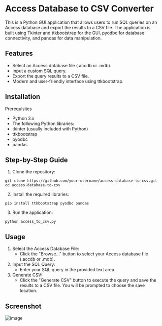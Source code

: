 # Access Database to CSV Converter

This is a Python GUI application that allows users to run SQL queries on an Access database and export the results to a CSV file. The application is built using Tkinter and ttkbootstrap for the GUI, pyodbc for database connectivity, and pandas for data manipulation.

## Features

+ Select an Access database file (.accdb or .mdb).
+ Input a custom SQL query.
+ Export the query results to a CSV file.
+ Modern and user-friendly interface using ttkbootstrap.

## Installation
Prerequisites
+ Python 3.x
+ The following Python libraries:
+ tkinter (usually included with Python)
+ ttkbootstrap
+ pyodbc
+ pandas

## Step-by-Step Guide
1. Clone the repository:
```
git clone https://github.com/your-username/access-database-to-csv.git
cd access-database-to-csv
```
2. Install the required libraries:
```
pip install ttkbootstrap pyodbc pandas
```
3. Run the application:
```
python access_to_csv.py
```
## Usage
1. Select the Access Database File:
   + Click the "Browse..." button to select your Access database file (.accdb or .mdb).
2. Input the SQL Query:
   + Enter your SQL query in the provided text area.
3. Generate CSV:
   + Click the "Generate CSV" button to execute the query and save the results to a CSV file. You will be prompted to choose the save location.

## Screenshot
![image](https://github.com/chavez62/PyCSV/assets/67764701/c65f64ea-ddd1-4d44-b784-2075a164d4b3)

